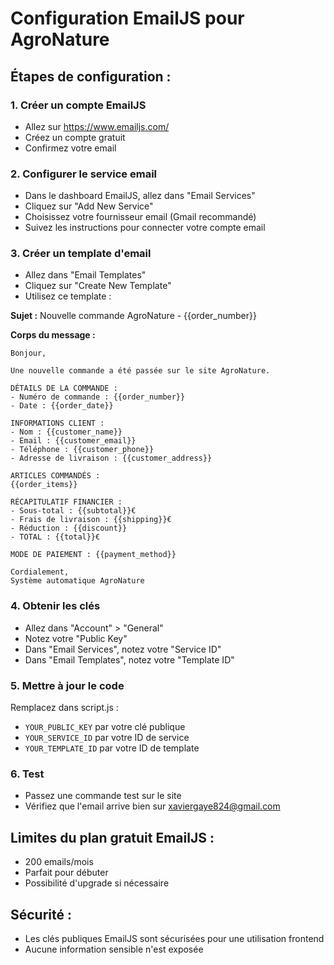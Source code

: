 # Configuration EmailJS pour AgroNature

## Étapes de configuration :

### 1. Créer un compte EmailJS
- Allez sur https://www.emailjs.com/
- Créez un compte gratuit
- Confirmez votre email

### 2. Configurer le service email
- Dans le dashboard EmailJS, allez dans "Email Services"
- Cliquez sur "Add New Service"
- Choisissez votre fournisseur email (Gmail recommandé)
- Suivez les instructions pour connecter votre compte email

### 3. Créer un template d'email
- Allez dans "Email Templates"
- Cliquez sur "Create New Template"
- Utilisez ce template :

**Sujet :** Nouvelle commande AgroNature - {{order_number}}

**Corps du message :**
```
Bonjour,

Une nouvelle commande a été passée sur le site AgroNature.

DÉTAILS DE LA COMMANDE :
- Numéro de commande : {{order_number}}
- Date : {{order_date}}

INFORMATIONS CLIENT :
- Nom : {{customer_name}}
- Email : {{customer_email}}
- Téléphone : {{customer_phone}}
- Adresse de livraison : {{customer_address}}

ARTICLES COMMANDÉS :
{{order_items}}

RÉCAPITULATIF FINANCIER :
- Sous-total : {{subtotal}}€
- Frais de livraison : {{shipping}}€
- Réduction : {{discount}}
- TOTAL : {{total}}€

MODE DE PAIEMENT : {{payment_method}}

Cordialement,
Système automatique AgroNature
```

### 4. Obtenir les clés
- Allez dans "Account" > "General"
- Notez votre "Public Key"
- Dans "Email Services", notez votre "Service ID"
- Dans "Email Templates", notez votre "Template ID"

### 5. Mettre à jour le code
Remplacez dans script.js :
- `YOUR_PUBLIC_KEY` par votre clé publique
- `YOUR_SERVICE_ID` par votre ID de service
- `YOUR_TEMPLATE_ID` par votre ID de template

### 6. Test
- Passez une commande test sur le site
- Vérifiez que l'email arrive bien sur xaviergaye824@gmail.com

## Limites du plan gratuit EmailJS :
- 200 emails/mois
- Parfait pour débuter
- Possibilité d'upgrade si nécessaire

## Sécurité :
- Les clés publiques EmailJS sont sécurisées pour une utilisation frontend
- Aucune information sensible n'est exposée